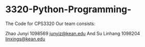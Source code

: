# 3320-Python-Programming-
The Code for CPS3320
Our team consists:

Zhao	Junyi 1098569	junyiz@kean.edu
And
Su Linhang 1098204	linxings@kean.edu

